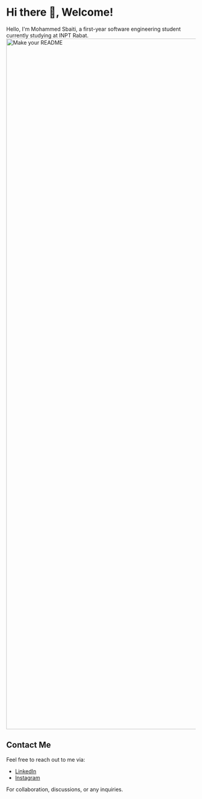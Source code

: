 # Hi there 👋, Welcome!


Hello, I'm Mohammed Sbaiti, a first-year software engineering student currently studying at INPT Rabat.
<img width="1834" alt="Make your README" src="https://github.com/simo126/simo126/assets/45595271/c6933fd7-0262-4543-a350-8bc6c4238ea0">




## Contact Me

Feel free to reach out to me via:
- [LinkedIn](https://www.linkedin.com/in/med-sbaiti-66a320255/)
- [Instagram](https://www.instagram.com/medonlyon/) 

For collaboration, discussions, or any inquiries.

